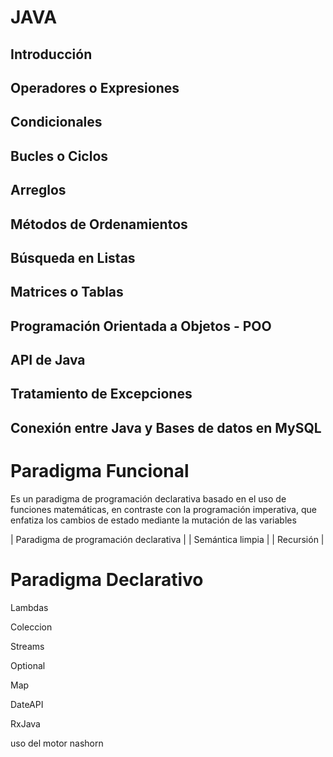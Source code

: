 # JAVA
## Introducción



## Operadores o Expresiones



## Condicionales



## Bucles o Ciclos


## Arreglos


## Métodos de Ordenamientos


## Búsqueda en Listas


## Matrices o Tablas


## Programación Orientada a Objetos - POO


## API de Java

## Tratamiento de Excepciones
## Conexión entre Java y Bases de datos en MySQL




# Paradigma Funcional

Es un paradigma de programación declarativa basado en el uso de funciones matemáticas, en contraste con la programación imperativa,
que enfatiza los cambios de estado mediante la mutación de las variables

| Paradigma de programación declarativa |
| Semántica limpia |
| Recursión |

# Paradigma Declarativo

 Lambdas
 
 Coleccion
 
 Streams
 
 Optional

 Map

 DateAPI

 RxJava

 uso del motor nashorn
